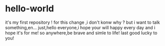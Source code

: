 # hello-world
it's my first repository !
for this change ,i don't konw why ?
but i want to talk something,en...
just,hello everyone,i hope your will happy every day
and i hope it's for me!
so anywhere,be brave and simle to life!
last good lucky to you!
